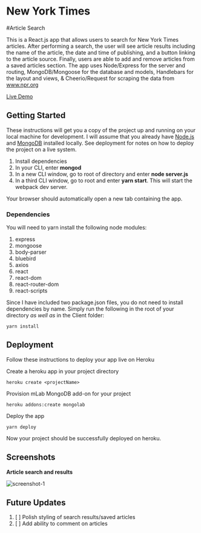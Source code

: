 # New York Times
#Article Search

This is a React.js app that allows users to search for New York Times articles. After performing a search, the user will see article results including the name of the article, the date and time of publishing, and a button linking to the article source. Finally, users are able to add and remove articles from a saved articles section. The app uses Node/Express for the server and routing, MongoDB/Mongoose for the database and models, Handlebars for the layout and views, & Cheerio/Request for scraping the data from www.npr.org

[Live Demo](https://new-york-times-react-app.herokuapp.com/)

## Getting Started

These instructions will get you a copy of the project up and running on your local machine for development. I will assume that you already have [Node.js](https://nodejs.org/en/) and [MongoDB](https://www.mongodb.com/) installed locally. See deployment for notes on how to deploy the project on a live system.

1. Install dependencies
2. In your CLI, enter **mongod**
3. In a new CLI window, go to root of directory and enter **node server.js**
4. In a third CLI window, go to root and enter **yarn start**. This will start the webpack dev server.

Your browser should automatically open a new tab containing the app.

### Dependencies

You will need to yarn install the following node modules:

1. express
2. mongoose
3. body-parser
4. bluebird
5. axios
6. react
7. react-dom
8. react-router-dom
9. react-scripts

Since I have included two package.json files, you do not need to install dependencies by name. Simply run the following in the root of your directory *as well as* in the Client folder:

```
yarn install
```

## Deployment

Follow these instructions to deploy your app live on Heroku

Create a heroku app in your project directory
```
heroku create <projectName>
```

Provision mLab MongoDB add-on for your project
```
heroku addons:create mongolab
```

Deploy the app
```
yarn deploy
```

Now your project should be successfully deployed on heroku.

## Screenshots

**Article search and results**

![screenshot-1](https://i.imgur.com/eiN3oU2.png)

## Future Updates

1. [ ] Polish styling of search results/saved articles
2. [ ] Add ability to comment on articles
